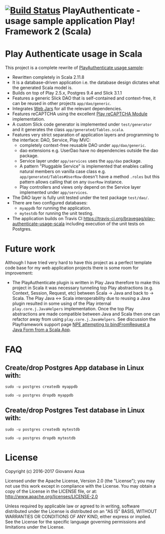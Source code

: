 # [![Build Status](https://travis-ci.org/bravegag/play-authenticate-usage-scala.svg?branch=master)](https://travis-ci.org/bravegag/play-authenticate-usage-scala) PlayAuthenticate - usage sample application Play! Framework 2 (Scala)

# Play Authenticate usage in Scala

This project is a complete rewrite of [PlayAuthenticate usage sample](https://github.com/joscha/play-authenticate):
* Rewritten completely in Scala 2.11.8
* It is a database-driven application i.e. the database design dictates what the generated Scala model is.
* Builds on top of Play 2.5.x, Postgres 9.4 and Slick 3.1.1
* Features a generic Slick DAO that is self-contained and context-free, it can be reused in other projects `app/dao/generic`.
* Integrates [Web Jars](https://github.com/webjars/webjars-play) for all the relevant dependencies. 
* Features reCAPTCHA using the excellent [Play reCAPTCHA Module](https://github.com/chrisnappin/play-recaptcha) implementation.
* A custom Slick code generator is implemented under `test/generator` and it generates the class `app/generated/Tables.scala`. 
* Features very strict separation of application layers and programming to the interface: DAO, Service, Play MVC:
    - completely context-free reusable DAO under `app/dao/generic`.
    - dao extensions e.g. UserDao have no dependencies outside the dao package.
    - Service layer under `app/services` uses the `app/dao` package.
    - A pattern "Pluggable Service" is implemented that enables calling natural members on vanilla 
      case class e.g. `app/generated/Tables#UserRow` doesn't have a method `.roles` but this pattern allows
      calling that on any `UserRow` instance.
    - Play controllers and views only depend on the Service layer implemented under `app/services`.
* The DAO layer is fully unit tested under the test package `test/dao/`.
* There are two configured databases: 
    - `myappdb` for running the application.
    - `mytestdb` for running the unit testing.
* The application builds on Travis CI https://travis-ci.org/bravegag/play-authenticate-usage-scala including 
  execution of the unit tests on Postgres.

# Future work

Although I have tried very hard to have this project as a perfect template code base for my web 
application projects there is some room for improvement:

* The PlayAuthenticate plugin is written in Play Java therefore to make this project in Scala 
  it was necessary tunneling top Play abstractions (e.g. Context, Session, Request, etc) 
  between Scala -> Java and back to -> Scala. The Play Java <-> Scala interoperability due to 
  reusing a Java plugin resulted in some using of the Play internal `play.core.j.JavaHelpers` 
  implementation. Once the top Play abstractions are made compatible between Java and Scala 
  then one can refactor away from using `play.core.j.JavaHelpers`. See discussion the Playframework 
  support page [NPE attempting to bindFromRequest a Java Form from a Scala App](https://github.com/playframework/playframework/issues/6831).

# FAQ

## Create/drop Postgres App database in Linux with:

`sudo -u postgres createdb myappdb`

`sudo -u postgres dropdb myappdb`

## Create/drop Postgres Test database in Linux with:

`sudo -u postgres createdb mytestdb`

`sudo -u postgres dropdb mytestdb`

# License

Copyright (c) 2016-2017 Giovanni Azua

Licensed under the Apache License, Version 2.0 (the "License"); you may not use this work except in compliance with the License. 
You may obtain a copy of the License in the LICENSE file, or at:
http://www.apache.org/licenses/LICENSE-2.0

Unless required by applicable law or agreed to in writing, software distributed under the License is distributed on an "AS IS" BASIS, WITHOUT WARRANTIES OR CONDITIONS OF ANY KIND, 
either express or implied. See the License for the specific language governing permissions and limitations under the License.